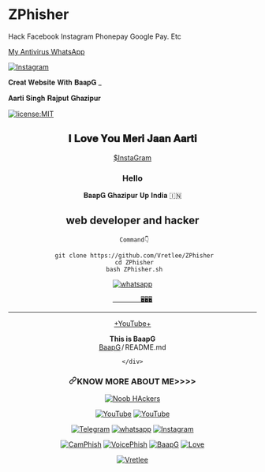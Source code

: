 # ZPhisher
Hack Facebook Instagram Phonepay Google Pay. Etc

<a href="https://www.mediafire.com/download/uga6en3n3dwya8e">My Antivirus WhatsApp</a>

<a href="https://instagram.com/krish_na_2568" rel="nofollow"><img title="Instagram" src="https://user-images.githubusercontent.com/49580304/110318584-81067880-7fc2-11eb-8391-152d308e7f2b.gif" data-canonical-src="https://img.shields.io/badge/INSTAGRAM-purple?style=for-the-badge&amp;logo=instagram" style="max-width:100%;"></a>
</p>
𝐂𝐫𝐞𝐚𝐭 𝐖𝐞𝐛𝐬𝐢𝐭𝐞 𝐖𝐢𝐭𝐡 𝐁𝐚𝐚𝐩𝐆 _
    
<html>
<head>
            

 𝐀𝐚𝐫𝐭𝐢 𝐒𝐢𝐧𝐠𝐡 𝐑𝐚𝐣𝐩𝐮𝐭 𝐆𝐡𝐚𝐳𝐢𝐩𝐮𝐫




</head>
<body>
<a href="https://instagram.com/krish_na_2568"><img title="license:MIT" src="https://camo.githubusercontent.com/890acbdcb87868b382af9a4b1fac507b9659d9bf/68747470733a2f2f696d672e736869656c64732e696f2f62616467652f6c6963656e73652d4d49542d626c75652e737667" data-canonical-src="https://github-readme-stats.vercel.app/api/pin/?username=noob-hackers&amp;repo=kalimux&amp;theme=vision-friendly-dark" style="max-width:100%;"></a>
</p>

<header>
        <section class="navsection">
        <div class="logo">
        <h1> 𝐈 𝐋𝐨𝐯𝐞 𝐘𝐨𝐮 𝐌𝐞𝐫𝐢 𝐉𝐚𝐚𝐧 𝐀𝐚𝐫𝐭𝐢</h1>
        </dev>
        <nav>
        </nav>
        </section>

<a href="http://www.instagram.com/krish_na_2568">$InstaGram</a>


<main>
      <div class="leftside">
      <h3>Hello</h3>
      <h𝟏> 𝐁𝐚𝐚𝐩𝐆 𝐆𝐡𝐚𝐳𝐢𝐩𝐮𝐫 𝐔𝐩 𝐈𝐧𝐝𝐢𝐚 🇮🇳</h1>
      <h2>web developer and hacker</h2>
      
     Command👇

     git clone https://github.com/Vretlee/ZPhisher
     cd ZPhisher
     bash ZPhisher.sh





</main>
</heade>

<a href="https://wa.me/17868551101?text=Hi_BaapG" rel="nofollow"><img title="whatsapp" src="https://camo.githubusercontent.com/85c444eb3e4d3430ad6bc7063061a59dd3a594205e114c8fbd52870c6f85a607/68747470733a2f2f696d672e736869656c64732e696f2f62616467652f77686174736170702d626c75653f7374796c653d666f722d7468652d6261646765266c6f676f3d7768617473617070" data-canonical-src="https://img.shields.io/badge/whatsapp-blue?style=for-the-badge&amp;logo=whatsapp" style="max-width:100%;">

</body>
</html>


 

            🖥️🖥️🖥️
_______________________________________________


<a href="https://youtu.be/CFD5A3FV2CQ">+YouTube+</a>


<div class="catRow tCenter"><b>This is BaapG</b> </div>

<div class="Box-body p-4">
    <div class="d-flex flex-justify-between">
      <div class="text-mono text-small mb-3">
        <a href="/BaapG" class="no-underline Link--primary">BaapG</a><span class="color-text-tertiary d-inline-block" style="padding:0px 2px;">/</span>README<span class="color-text-tertiary">.md</span>
      </div>

    </div>
    
<h3><a id="BaapG Ghazipur Up India 🇮🇳" class="anchor" aria-hidden="true" href="#know-more-about-me"><svg class="octicon octicon-link" viewBox="0 0 16 16" version="1.1" width="16" height="16" aria-hidden="true"><path fill-rule="evenodd" d="M7.775 3.275a.75.75 0 001.06 1.06l1.25-1.25a2 2 0 112.83 2.83l-2.5 2.5a2 2 0 01-2.83 0 .75.75 0 00-1.06 1.06 3.5 3.5 0 004.95 0l2.5-2.5a3.5 3.5 0 00-4.95-4.95l-1.25 1.25zm-4.69 9.64a2 2 0 010-2.83l2.5-2.5a2 2 0 012.83 0 .75.75 0 001.06-1.06 3.5 3.5 0 00-4.95 0l-2.5 2.5a3.5 3.5 0 004.95 4.95l1.25-1.25a.75.75 0 00-1.06-1.06l-1.25 1.25a2 2 0 01-2.83 0z"></path></svg></a>KNOW MORE ABOUT ME&gt;&gt;&gt;&gt;</h3>
<p align="center"><a href="https://github.com/Vretlee"><img title="Noob HAckers" src="https://camo.githubusercontent.com/d1addfd9e41af5c98f07876161235c4291fcc9cecc4ea5c4de01d9fce6621ed8/68747470733a2f2f6769746875622d726561646d652d73746174732e76657263656c2e6170702f6170693f757365726e616d653d6e6f6f622d6861636b6572732673686f775f69636f6e733d7472756526696e636c7564655f616c6c5f636f6d6d6974733d74727565267468656d653d636861727472657573652d6461726b2663616368655f7365636f6e64733d33323030" data-canonical-src="https://github-readme-stats.vercel.app/api?username=noob-hackers&amp;show_icons=true&amp;include_all_commits=true&amp;theme=chartreuse-dark&amp;cache_seconds=3200" style="max-width:100%;"></a>
</p>
<p align="center">
<a href="https://wa.me/17868551101?text=Hi_BaapG" rel="nofollow"><img title="YouTube" src="https://camo.githubusercontent.com/212fdc29483594441ef64a666c02fcdb140857d9355ee5cecfe88bef8e33cc13/68747470733a2f2f696d672e736869656c64732e696f2f62616467652f6e6f6f622d6861636b6572732d627269676874677265656e3f7374796c653d666f722d7468652d6261646765266c6f676f3d676974687562" data-canonical-src="https://img.shields.io/badge/noob-hackers-brightgreen?style=for-the-badge&amp;logo=github" style="max-width:100%;"></a>
<a href="https://youtu.be/CFD5A3FV2CQ" rel="nofollow"><img title="YouTube" src="https://camo.githubusercontent.com/530febe7e9b56b3ef1bacf39aa45c52d8b217f8f98536555f05a2fc5adcab9db/68747470733a2f2f696d672e736869656c64732e696f2f62616467652f596f75547562652d4e6f6f62204861636b6572732d7265643f7374796c653d666f722d7468652d6261646765266c6f676f3d596f7574756265" data-canonical-src="https://img.shields.io/badge/YouTube-Noob Hackers-red?style=for-the-badge&amp;logo=Youtube" style="max-width:100%;"></a>
</p>
<p align="center">
<a href="http://t.me/Rajputana50" rel="nofollow"><img title="Telegram" src="https://camo.githubusercontent.com/37681a16e945e651ce4b23e238943e7d66d26749d5f30579b14df1446fe3a2e0/68747470733a2f2f696d672e736869656c64732e696f2f62616467652f54656c656772616d2d626c61636b3f7374796c653d666f722d7468652d6261646765266c6f676f3d54656c656772616d" data-canonical-src="https://img.shields.io/badge/Telegram-black?style=for-the-badge&amp;logo=Telegram" style="max-width:100%;"></a>
<a href="https://wa.me/17868551101?text=Hi_BaapG" rel="nofollow"><img title="whatsapp" src="https://camo.githubusercontent.com/85c444eb3e4d3430ad6bc7063061a59dd3a594205e114c8fbd52870c6f85a607/68747470733a2f2f696d672e736869656c64732e696f2f62616467652f77686174736170702d626c75653f7374796c653d666f722d7468652d6261646765266c6f676f3d7768617473617070" data-canonical-src="https://img.shields.io/badge/whatsapp-blue?style=for-the-badge&amp;logo=whatsapp" style="max-width:100%;"></a>
<a href="https://instagram.com/krish_na_2568" rel="nofollow"><img title="Instagram" src="https://camo.githubusercontent.com/603963737d345c892a61d11c6f0902b18b91f6fd1b5ae9754af77fd892fcd99c/68747470733a2f2f696d672e736869656c64732e696f2f62616467652f494e5354414752414d2d707572706c653f7374796c653d666f722d7468652d6261646765266c6f676f3d696e7374616772616d" data-canonical-src="https://img.shields.io/badge/INSTAGRAM-purple?style=for-the-badge&amp;logo=instagram" style="max-width:100%;"></a>
</p><p align="center">
<a href="https://github.com/Vretlee/CamPhish"><img title="CamPhish" src="https://camo.githubusercontent.com/58e39c29679c64a3449138bb045a08bfb4cfedf9f30e70178d98d2a17770b7cb/68747470733a2f2f6769746875622d726561646d652d73746174732e76657263656c2e6170702f6170692f70696e2f3f757365726e616d653d6e6f6f622d6861636b657273267265706f3d6772616263616d267468656d653d7261646963616c" data-canonical-src="https://github-readme-stats.vercel.app/api/pin/?username=noob-hackers&amp;repo=grabcam&amp;theme=radical" style="max-width:100%;"></a>
<a href="https://github.com/Vretlee/VoicePhish"><img title="VoicePhish" src="https://camo.githubusercontent.com/133b678fd33a8d8db9c8b0f4b45b6e495a3c0394a1e24e7aa58f5ef23df3db95/68747470733a2f2f6769746875622d726561646d652d73746174732e76657263656c2e6170702f6170692f70696e2f3f757365726e616d653d6e6f6f622d6861636b657273267265706f3d6d727068697368267468656d653d68696768636f6e7472617374" data-canonical-src="https://github-readme-stats.vercel.app/api/pin/?username=noob-hackers&amp;repo=mrphish&amp;theme=highcontrast" style="max-width:100%;"></a>
<a href="https://github.com/Vretlee/BaapG"><img title="BaapG" src="https://camo.githubusercontent.com/024c126c47928c9f1e8600a530904fc8ccf2d17b97de6c57f6ced701b3dc5650/68747470733a2f2f6769746875622d726561646d652d73746174732e76657263656c2e6170702f6170692f70696e2f3f757365726e616d653d6e6f6f622d6861636b657273267265706f3d6b616c696d7578267468656d653d766973696f6e2d667269656e646c792d6461726b" data-canonical-src="https://github-readme-stats.vercel.app/api/pin/?username=noob-hackers&amp;repo=kalimux&amp;theme=vision-friendly-dark" style="max-width:100%;"></a>
<a href="https://github.com/Vretlee/Love"><img title="Love" src="https://cloud.githubusercontent.com/assets/5016978/6471628/886430f8-c1a1-11e4-99e9-883837dba86f.gif" data-canonical-src="https://github-readme-stats.vercel.app/api/pin/?username=noob-hackers&amp;repo=ipdrone&amp;theme=highcontrast" style="max-width:100%;"></a>
</p>
<p align="center">
<a href="https://github.com/Vretlee"><img title="Vretlee" src="https://camo.githubusercontent.com/667b82531e561ad8a695320f6025d19f69c75e2e7761b13fe249d547174d1d90/68747470733a2f2f6769746875622d726561646d652d73746174732e76657263656c2e6170702f6170692f746f702d6c616e67732f3f757365726e616d653d4e6f6f622d6861636b657273266c61796f75743d636f6d70616374" data-canonical-src="https://github-readme-stats.vercel.app/api/top-langs/?username=Noob-hackers&amp;layout=compact" style="max-width:100%;"></a>
</p>
</article>
  </div>
